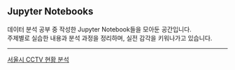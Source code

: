 ## Jupyter Notebooks 

데이터 분석 공부 중 작성한 Jupyter Notebook들을 모아둔 공간입니다.  
주제별로 실습한 내용과 분석 과정을 정리하며, 실전 감각을 키워나가고 있습니다.<br>

---

[서울시 CCTV 현황 분석](https://nbviewer.org/gist/Jinuk93/63d710dacf54b480161e9cdc899aa03f)

